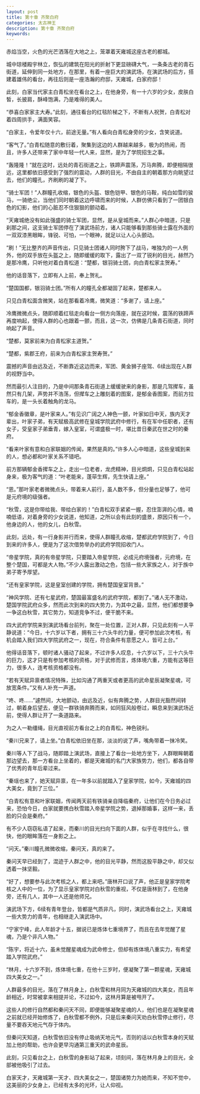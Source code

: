 ```yaml
---
layout: post
title: 第十章 齐聚白府
categories: 太古神王
description: 第十章 齐聚白府
keywords:
---
```


赤焰当空，火色的光芒洒落在大地之上，笼罩着天雍城这座古老的都城。

城中琼楼殿宇林立，恢弘的建筑在阳光的折射下更显磅礴大气，一条条古老的青石街道，延伸到同一处地方，在那里，有着一座巨大的演武场，在演武场的后方，搭建着雄伟的看台，再往后则是一座浩瀚的府邸，天雍城，白家府邸！

此刻，白家当代家主白青松坐在看台之上，在他身旁，有一十六岁的少女，皮肤白皙，长披肩，酥峰饱满，乃是难得的美人。

“恭喜白家家主大寿。”此刻，通往看台的红毯阶梯之下，不断有人祝贺，白青松对着四周拱手，满面笑容。

“白家主，令爱年仅十六，前途无量。”有人看向白青松身旁的少女，含笑说道。

“客气了。”白青松随意的敷衍着，聚集到这边的人群越来越多，极为的热闹，而且，许多人还带来了家中年轻一代人来，显然，是为了学院招生之事。

“轰隆隆！”就在这时，远处的青石街道之上，铁蹄声震荡，万马奔腾，即便相隔很远，这里都依旧感受到了强烈的震动，人群的目光，不由自主的朝着那方向眺望过去，他们的瞳孔，齐刷刷的凝了下。

“骑士军团！”人群瞳孔收缩，银色的头盔、银色铠甲、银色的马鞍，纯白如雪的骏马，一骑绝尘，当他们同时朝着这边呼啸而来的时候，人群仿佛只看到了一团银白色的幻影，他们的心脏忍不住狠狠的颤动着。

“天雍城绝没有如此强盛的骑士军团，显然，是从皇城而来。”人群心中暗道，只是刹那之间，这支骑士军团停在了演武场前方，诸人只能够看到那些骑士露在外面的一双双漆黑眼眸，锋锐、可怕，一个眼神，就足以让人心头颤动。

“刷！”无比整齐的声音传出，只见骑士团诸人同时胯下了战马，唯独为的一人例外，他的双手放在头盔之上，随即缓缓的取下，露出了一双了锐利的目光，赫然乃是那冷鹰，只听他对着白青松道：“楚都，银羽骑士团，向白青松家主贺寿。”

他的话音落下，立即有人上前，奉上贺礼。

“楚国国都，银羽骑士团。”所有人的瞳孔全都凝固了起来，楚都来人。

只见白青松面含微笑，站在那看着冷鹰，微笑道：“多谢了，请上座。”

冷鹰微微点头，随即顺着红毯走向看台一侧方向落座，就在这时候，震荡的铁蹄声再度响起，使得人群的心也跟着一颤，而且，这一次，仿佛是几条青石街道，同时响起了声音。

“楚都，莫家前来为白青松家主道贺。”

“楚都，紫郡王府，前来为白青松家主贺寿贺。”

震撼的声音由远及近，不断靠近这边而来，军团、黄金狮子座驾、6续出现在人群的视野当中。

然而最引人注目的，乃是中间那条青石街道上缓缓驶来的身影，那是几驾撵车，虽然只有几架，声势并不浩荡，但撵车之上雕刻着的图案，是郁金香图案，而前方拉车的，是一头长着触角的龙马。

“郁金香徽章，是叶家来人。”有见识广阔之人神色一颤，叶家如日中天，族内天才辈出，叶家子弟，有天赋极高武修在皇城学院武府中修行，有在军中任职者，还有女子，受皇家子弟垂青，嫁入皇室，可谓盛极一时，堪比昔日秦武在世之时的秦府。

“看来叶家有意和白家联姻的传闻，果然是真的。”许多人心中暗道，这些皇城到来的人，想必都和叶家关系不错吧。

前方那辆郁金香撵车之上，走出一位老者，龙虎精神，目光炯炯，只见白青松站起身来，极为客气的道：“叶老能来，蓬荜生辉，先生快请上座。”

“恩。”那叶家老者微微点头，带着来人前行，虽人数不多，但分量也足够了，他可是元府境的级强者。

“秋雪，这是你带给我、带给白家的！”白青松双手紧紧一握，忍住澎湃的心情，喃喃低语，对着身旁的少女说道，他知道，之所以会有此刻的盛景，原因只有一个，他身边的人，他的女儿，白秋雪。

此刻，远处，有一行身影并行而来，使得人群瞳孔收缩，楚都武府学院到了，今日到来的许多人，便是为了这次借势举办的武府学院招收门人。

“帝星学院，真的有帝星学院，只要踏入帝星学院，必成元府境强者，元府境，在整个楚国，可都是大人物。”不少人露出激动之色，包括一些大家族之人，对于族中弟子寄予厚望。

“还有皇家学院，这是皇室创建的学院，拥有楚国皇室背景。”

“神风学院、还有七星武府，楚国最富盛名的武府学院，都到了。”诸人无不激动，楚国学院武府众多，然而此次到来的四大势力，为其中之最，显然，他们都想要争一争这白秋雪，其它势力，知道竞争不过，便干脆不来。

四大武府学院来到演武场看台前列，聚在一处位置，正对人群，只见此刻有一人平静说道：“今日，十六岁以下者，拥有三十六头牛的力量，便可参加此次考核，有机会踏入我们四大学院武府之一，现在，符合条件有意愿之人，皆可上台。”

他得话音落下，顿时诸人骚动了起来，不过许多人叹息，十六岁以下，三十六头牛的巨力，这才只是有参加考核的资格，对于武修而言，炼体境六重，方能有这等巨力，很多人，连考核资格都没有。

“若有天赋异禀者情况特殊，比如沟通了两重天或者更高的武命星辰凝聚星魂，可放宽条件。”又有人补充一声道。

“咚、咚……”遽然间，大地颤动，由远及近，似有奔腾之势，人群目光豁然间转过，朝着身后望去，便见一群铁骑奔腾而来，如同狂风般卷过，瞬息来到演武场近前，使得人群让开了一条道路来。

为之人一勒缰绳，目光直视前方看台之上的白青松，神色锐利。

“秦川兄来了，请上坐。”白青松依旧坐在那，淡淡的说了声，嘴角带着一抹冷笑。

秦川等人下了战马，随即踏上演武场，直接上了看台一处地方坐下，人群眼眸朝着那边望去，那一方看台上坐着的，都是天雍城的名门大家族势力，他们，都各自带了优秀的青年后辈过来。

“秦瑶也来了，她天赋异禀，在一年多以前就踏入了皇家学院，如今，天雍城的四大美女，竟到了三位。”

“白青松有意和叶家联姻，传闻两天前有铁骑亲自降临秦府，让他们在今日务必过来，恐怕今日，白家就要携白秋雪踏入帝星学院之势，退掉那婚事，这样一来，丢脸的只会是秦府。”

有不少人窃窃私语了起来，而秦川的目光扫向下面的人群，似乎在寻找什么，很快，他的眼眸落在一身影之上。

“问天。”秦川瞳孔微微收缩，秦问天，真的来了。

秦问天早已经到了，混迹于人群之中，他的目光平静，然而这股平静之中，却又似透着一抹坚毅。

“好了，想要参与此次考核之人，都上来吧。”唐林开口说了声，他正是皇家学院考核之人中的一位，为了显示皇家学院对白秋雪的重视，不仅是唐林到了，在他身旁，还有几人，其中一人还是他师兄。

演武场下方，6续有青年登台，皆都是气质非凡，同时，演武场看台之上，天雍城一些大势力的青年，也相继走入演武场中。

“宁家宁峰，此人年龄才十五，据说已是炼体七重境界了，而且在去年觉醒了星魂，乃是个非凡人物。”

“陈宇，将近十六，虽未觉醒星魂成为武命修士，但却有炼体境八重实力，有希望踏入学院武府。”

“林月，十六岁不到，炼体境七重，在他十三岁时，便凝聚了第一颗星魂，天雍城四大美女之一。”

人群最多的目光，落在了林月身上，白秋雪和林月同为天雍城的四大美女，而且年龄相近，时常被拿来相提并论，不过如今，这林月算是被甩开了。

这些人的修行自然都和秦问天不同，即便能够凝聚星魂的人，他们也是在凝聚星魂之前就已经开始修炼了，白秋雪都不例外，只是后来秦问天劝白秋雪停止修行，尽量不要吞天地元气存于体内。

但秦问天知道，白秋雪依旧没有停止吸纳天地元气，否则的话以白秋雪本身的天赋加上他的帮助，也许会更早沟通第三重天的武命星辰。

此刻，只见看台之上，白秋雪的身影站了起来，顷刻间，落在林月身上的目光，全部被他吸引了过去。

白家天才，天雍城第一天才、四大美女之一，楚国诸势力为她而来，不知不觉中，这美丽的少女身上，已经有太多的光环，让人仰视。
